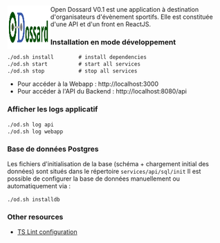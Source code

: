<img align="left" width="100" height="100" src="website/assets/images/logocolor.svg">
Open Dossard V0.1 est une application à destination d'organisateurs d'évènement sportifs.
Elle est constituée d'une API et d'un front en ReactJS.

### Installation en mode développement 

```
./od.sh install        # install dependencies
./od.sh start          # start all services
./od.sh stop           # stop all services
```

- Pour accéder à la Webapp : http://localhost:3000
- Pour accéder à l'API du Backend : http://localhost:8080/api

### Afficher les logs applicatif

```
./od.sh log api
./od.sh log webapp
```

### Base de données Postgres 

Les fichiers d'initialisation de la base (schéma + chargement initial des données) sont situés dans le répertoire `services/api/sql/init`
Il est possible de configurer la base de données manuellement ou automatiquement via :
```
./od.sh installdb
```

### Other resources

- [TS Lint configuration](documentation/tslint.md)


